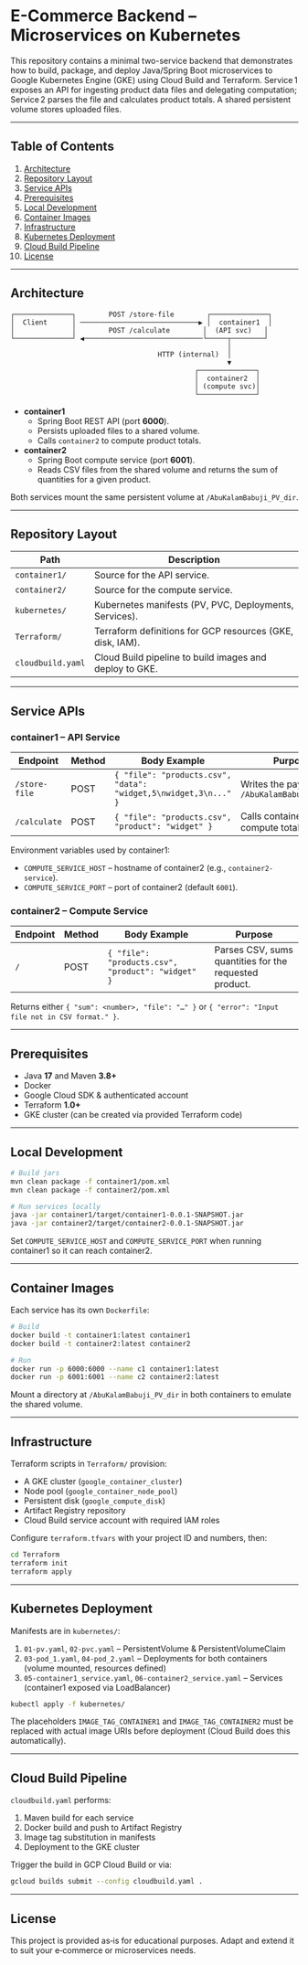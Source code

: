 # E-Commerce Backend – Microservices on Kubernetes

This repository contains a minimal two-service backend that demonstrates how to build, package, and deploy Java/Spring Boot microservices to Google Kubernetes Engine (GKE) using Cloud Build and Terraform.
Service 1 exposes an API for ingesting product data files and delegating computation; Service 2 parses the file and calculates product totals. A shared persistent volume stores uploaded files.

---

## Table of Contents

1. [Architecture](#architecture)  
2. [Repository Layout](#repository-layout)  
3. [Service APIs](#service-apis)  
4. [Prerequisites](#prerequisites)  
5. [Local Development](#local-development)  
6. [Container Images](#container-images)  
7. [Infrastructure](#infrastructure)  
8. [Kubernetes Deployment](#kubernetes-deployment)  
9. [Cloud Build Pipeline](#cloud-build-pipeline)  
10. [License](#license)

---

## Architecture

```
┌──────────────┐        POST /store-file        ┌──────────────┐
│  Client      │ ─────────────────────────────▶ │  container1  │
│              │        POST /calculate        │  (API svc)   │
└──────────────┘ ◀─────────────────────────────└─────┬────────┘
                                                     │
                                    HTTP (internal)  │
                                                     ▼
                                             ┌──────────────┐
                                             │  container2  │
                                             │ (compute svc)│
                                             └──────────────┘
```

* **container1**  
  * Spring Boot REST API (port **6000**).  
  * Persists uploaded files to a shared volume.  
  * Calls `container2` to compute product totals.  
* **container2**  
  * Spring Boot compute service (port **6001**).  
  * Reads CSV files from the shared volume and returns the sum of quantities for a given product.

Both services mount the same persistent volume at `/AbuKalamBabuji_PV_dir`.

---

## Repository Layout

| Path                | Description                                                   |
|---------------------|---------------------------------------------------------------|
| `container1/`       | Source for the API service.                                   |
| `container2/`       | Source for the compute service.                               |
| `kubernetes/`       | Kubernetes manifests (PV, PVC, Deployments, Services).        |
| `Terraform/`        | Terraform definitions for GCP resources (GKE, disk, IAM).     |
| `cloudbuild.yaml`   | Cloud Build pipeline to build images and deploy to GKE.       |

---

## Service APIs

### container1 – API Service

| Endpoint          | Method | Body Example                                                                               | Purpose                                       |
|-------------------|--------|--------------------------------------------------------------------------------------------|-----------------------------------------------|
| `/store-file`     | POST   | `{ "file": "products.csv", "data": "widget,5\nwidget,3\n..." }`                            | Writes the payload to `/AbuKalamBabuji_PV_dir` |
| `/calculate`      | POST   | `{ "file": "products.csv", "product": "widget" }`                                         | Calls container2 to compute totals             |

Environment variables used by container1:

* `COMPUTE_SERVICE_HOST` – hostname of container2 (e.g., `container2-service`).  
* `COMPUTE_SERVICE_PORT` – port of container2 (default `6001`).

### container2 – Compute Service

| Endpoint | Method | Body Example                                                | Purpose                                                         |
|----------|--------|-------------------------------------------------------------|-----------------------------------------------------------------|
| `/`      | POST   | `{ "file": "products.csv", "product": "widget" }`          | Parses CSV, sums quantities for the requested product.          |

Returns either `{ "sum": <number>, "file": "…" }` or `{ "error": "Input file not in CSV format." }`.

---

## Prerequisites

* Java **17** and Maven **3.8+**
* Docker
* Google Cloud SDK & authenticated account
* Terraform **1.0+**
* GKE cluster (can be created via provided Terraform code)

---

## Local Development

```bash
# Build jars
mvn clean package -f container1/pom.xml
mvn clean package -f container2/pom.xml

# Run services locally
java -jar container1/target/container1-0.0.1-SNAPSHOT.jar
java -jar container2/target/container2-0.0.1-SNAPSHOT.jar
```

Set `COMPUTE_SERVICE_HOST` and `COMPUTE_SERVICE_PORT` when running container1 so it can reach container2.

---

## Container Images

Each service has its own `Dockerfile`:

```bash
# Build
docker build -t container1:latest container1
docker build -t container2:latest container2

# Run
docker run -p 6000:6000 --name c1 container1:latest
docker run -p 6001:6001 --name c2 container2:latest
```

Mount a directory at `/AbuKalamBabuji_PV_dir` in both containers to emulate the shared volume.

---

## Infrastructure

Terraform scripts in `Terraform/` provision:

* A GKE cluster (`google_container_cluster`)
* Node pool (`google_container_node_pool`)
* Persistent disk (`google_compute_disk`)
* Artifact Registry repository
* Cloud Build service account with required IAM roles

Configure `terraform.tfvars` with your project ID and numbers, then:

```bash
cd Terraform
terraform init
terraform apply
```

---

## Kubernetes Deployment

Manifests are in `kubernetes/`:

1. `01-pv.yaml`, `02-pvc.yaml` – PersistentVolume & PersistentVolumeClaim  
2. `03-pod_1.yaml`, `04-pod_2.yaml` – Deployments for both containers (volume mounted, resources defined)  
3. `05-container1_service.yaml`, `06-container2_service.yaml` – Services (container1 exposed via LoadBalancer)

```bash
kubectl apply -f kubernetes/
```

The placeholders `IMAGE_TAG_CONTAINER1` and `IMAGE_TAG_CONTAINER2` must be replaced with actual image URIs before deployment (Cloud Build does this automatically).

---

## Cloud Build Pipeline

`cloudbuild.yaml` performs:

1. Maven build for each service  
2. Docker build and push to Artifact Registry  
3. Image tag substitution in manifests  
4. Deployment to the GKE cluster

Trigger the build in GCP Cloud Build or via:

```bash
gcloud builds submit --config cloudbuild.yaml .
```

---

## License

This project is provided as‑is for educational purposes. Adapt and extend it to suit your e‑commerce or microservices needs.

